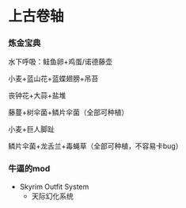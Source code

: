 # 上古卷轴

### 炼金宝典

水下呼吸：鲑鱼卵+鸡蛋/诺德藤壶

小麦+蓝山花+蓝蝶翅膀+吊苔

丧钟花+大蒜+盐堆

藤蔓+树伞菌+鳞片伞菌（全部可种植）

小麦+巨人脚趾

鳞片伞菌+龙舌兰+毒蝇草（全部可种植，不容易卡bug）



### 牛逼的mod

- Skyrim Outfit System
  - 天际幻化系统
